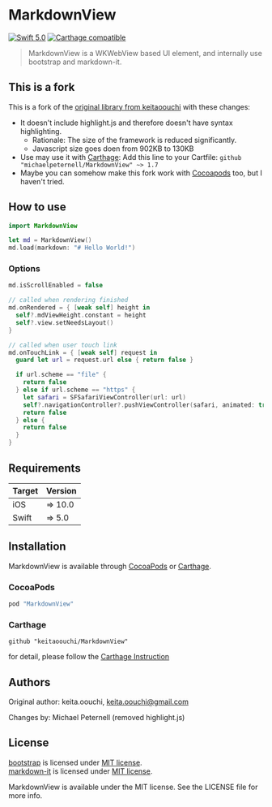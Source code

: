 # MarkdownView

[![Swift 5.0](https://img.shields.io/badge/Swift-5.0-orange.svg?style=flat)](https://swift.org/)
[![Carthage compatible](https://img.shields.io/badge/Carthage-compatible-4BC51D.svg?style=flat)](https://github.com/Carthage/Carthage)

> MarkdownView is a WKWebView based UI element, and internally use bootstrap and markdown-it.

## This is a fork

This is a fork of the [original library from keitaoouchi](https://github.com/keitaoouchi/MarkdownView) with these changes:

- It doesn't include highlight.js and therefore doesn't have syntax highlighting.
    - Rationale: The size of the framework is reduced significantly.
    - Javascript size goes doen from 902KB to 130KB
- Use may use it with [Carthage](https://github.com/Carthage/Carthage): Add this line to your Cartfile: `github "michaelpeternell/MarkdownView" ~> 1.7`
- Maybe you can somehow make this fork work with [Cocoapods](https://cocoapods.org/) too, but I haven't tried.

## How to use

```swift
import MarkdownView

let md = MarkdownView()
md.load(markdown: "# Hello World!")
```

### Options

```swift
md.isScrollEnabled = false

// called when rendering finished
md.onRendered = { [weak self] height in
  self?.mdViewHeight.constant = height
  self?.view.setNeedsLayout()
}

// called when user touch link
md.onTouchLink = { [weak self] request in
  guard let url = request.url else { return false }

  if url.scheme == "file" {
    return false
  } else if url.scheme == "https" {
    let safari = SFSafariViewController(url: url)
    self?.navigationController?.pushViewController(safari, animated: true)
    return false
  } else {
    return false
  }
}
```

## Requirements

| Target            | Version |
|-------------------|---------|
| iOS               |  => 10.0 |
| Swift             |  => 5.0 |

## Installation

MarkdownView is available through [CocoaPods](http://cocoapods.org) or [Carthage](https://github.com/Carthage/Carthage).

### CocoaPods

```ruby
pod "MarkdownView"
```

### Carthage

```
github "keitaoouchi/MarkdownView"
```

for detail, please follow the [Carthage Instruction](https://github.com/Carthage/Carthage#if-youre-building-for-ios-tvos-or-watchos)


## Authors

Original author: keita.oouchi, keita.oouchi@gmail.com

Changes by: Michael Peternell (removed highlight.js)

## License

[bootstrap](http://getbootstrap.com/) is licensed under [MIT license](https://github.com/twbs/bootstrap/blob/v4-dev/LICENSE).  
[markdown-it](https://markdown-it.github.io/) is licensed under [MIT license](https://github.com/markdown-it/markdown-it/blob/master/LICENSE).  

MarkdownView is available under the MIT license. See the LICENSE file for more info.
